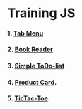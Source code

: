 # Training JS

#### 1. [Tab Menu](https://asotikovasvetlana.github.io/training-js/tab-menu/)

#### 2. [Book Reader](https://asotikovasvetlana.github.io/training-js/book-reader/)

#### 3. [Simple ToDo-list](https://asotikovasvetlana.github.io/training-js/todo/)

#### 4. [Product Card](https://asotikovasvetlana.github.io/training-js/cart/).

#### 5. [TicTac-Toe]().

